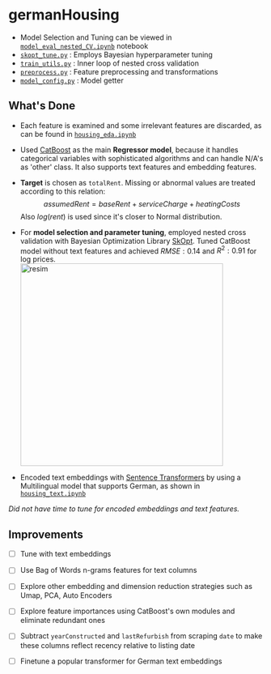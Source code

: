 # germanHousing

- Model Selection and Tuning can be viewed in [`model_eval_nested_CV.ipynb`](model_eval_nested_CV.ipynb) notebook
- [`skopt_tune.py`](skopt_tune.py) : Employs Bayesian hyperparameter tuning
- [`train_utils.py`](train_utils.py) : Inner loop of nested cross validation
- [`preprocess.py`](preprocess.py) : Feature preprocessing and transformations
- [`model_config.py`](model_config.py) : Model getter

## What's Done

- Each feature is examined and some irrelevant features are discarded, as can be found in [`housing_eda.ipynb`](housing_eda.ipynb)
- Used [CatBoost](https://catboost.ai/) as the main **Regressor model**, because it handles categorical variables with sophisticated algorithms and can handle N/A's as 'other' class.
  It also supports text features and embedding features. 
- **Target** is chosen as `totalRent`. Missing or abnormal values are treated according to this relation:
  $$assumedRent = baseRent + serviceCharge + heatingCosts$$
  Also $log(rent)$ is used since it's closer to Normal distribution.
- For **model selection and parameter tuning**, employed nested cross validation with Bayesian Optimization Library [SkOpt](https://scikit-optimize.github.io/stable/index.html).
  Tuned CatBoost model without text features and achieved $RMSE:0.14$ and $R^{2}:0.91$ for log prices.  
    <img width="400" alt="resim" src="https://github.com/korhanpolat/germanHousing/assets/25014836/65eb7004-92ac-41cc-bf8f-78c54d1c409a">

- Encoded text embeddings with [Sentence Transformers](https://www.sbert.net/) by using a Multilingual model that supports German, as shown in [`housing_text.ipynb`](housing_text.ipynb)

*Did not have time to tune for encoded embeddings and text features.*


    
## Improvements 
- [ ] Tune with text embeddings
- [ ] Use Bag of Words n-grams features for text columns 
- [ ] Explore other embedding and dimension reduction strategies such as Umap, PCA, Auto Encoders
- [ ] Explore feature importances using CatBoost's own modules and eliminate redundant ones
- [ ] Subtract `yearConstructed` and `lastRefurbish` from scraping `date` to make these columns reflect recency relative to listing date  
- [ ] Finetune a popular transformer for German text embeddings
      
